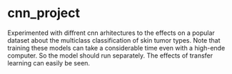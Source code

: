 # cnn_project
Experimented with diffrent cnn arhitectures to the effects on a popular dataset about the multiclass classification of skin tumor types. Note that training these models can take a considerable time even with a high-ende computer. So the model should run separately. The effects of transfer learning can easily be seen.
